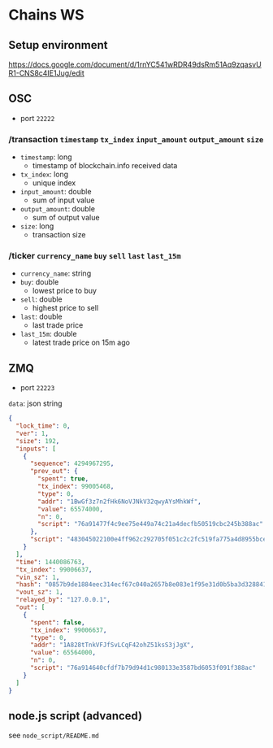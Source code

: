 # Chains WS

## Setup environment

https://docs.google.com/document/d/1rnYC541wRDR49dsRm51Aq9zqasvUR1-CNS8c4IE1Jug/edit

## OSC

* port `22222` 

### /transaction `timestamp` `tx_index` `input_amount` `output_amount` `size`

* `timestamp`: long
  * timestamp of blockchain.info received data
* `tx_index`: long
  * unique index
* `input_amount`: double
  * sum of input value
* `output_amount`: double
  * sum of output value
* `size`: long
  * transaction size

### /ticker `currency_name` `buy` `sell` `last` `last_15m`

* `currency_name`: string
* `buy`: double
  * lowest price to buy
* `sell`: double
  * highest price to sell
* `last`: double
  * last trade price
* `last_15m`: double
  * latest trade price  on 15m ago

## ZMQ

* port `22223`

`data`: json string

```json
{
  "lock_time": 0,
  "ver": 1,
  "size": 192,
  "inputs": [
    {
      "sequence": 4294967295,
      "prev_out": {
        "spent": true,
        "tx_index": 99005468,
        "type": 0,
        "addr": "1BwGf3z7n2fHk6NoVJNkV32qwyAYsMhkWf",
        "value": 65574000,
        "n": 0,
        "script": "76a91477f4c9ee75e449a74c21a4decfb50519cbc245b388ac"
      },
      "script": "483045022100e4ff962c292705f051c2c2fc519fa775a4d8955bce1a3e29884b2785277999ed02200b537ebd22a9f25fbbbcc9113c69c1389400703ef2017d80959ef0f1d685756c012102618e08e0c8fd4c5fe539184a30fe35a2f5fccf7ad62054cad29360d871f8187d"
    }
  ],
  "time": 1440086763,
  "tx_index": 99006637,
  "vin_sz": 1,
  "hash": "0857b9de1884eec314ecf67c040a2657b8e083e1f95e31d0b5ba3d328841fc7f",
  "vout_sz": 1,
  "relayed_by": "127.0.0.1",
  "out": [
    {
      "spent": false,
      "tx_index": 99006637,
      "type": 0,
      "addr": "1A828tTnkVFJfSvLCqF42ohZ51ksS3jJgX",
      "value": 65564000,
      "n": 0,
      "script": "76a914640cfdf7b79d94d1c980133e3587bd6053f091f388ac"
    }
  ]
}
```

## node.js script (advanced)

see `node_script/README.md`